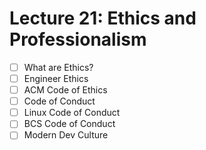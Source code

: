 # Lecture 21: Ethics and Professionalism

- [ ] What are Ethics?
- [ ] Engineer Ethics
- [ ] ACM Code of Ethics
- [ ] Code of Conduct
- [ ] Linux Code of Conduct
- [ ] BCS Code of Conduct
- [ ] Modern Dev Culture
